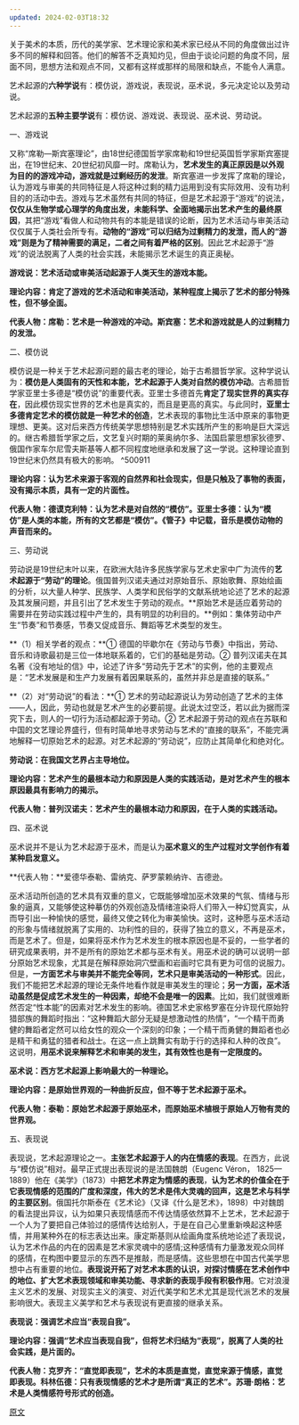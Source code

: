 ```yaml
---
updated: 2024-02-03T18:32
---
```

关于美术的本质，历代的美学家、艺术理论家和美术家已经从不同的角度做出过许多不同的解释和回答。他们的解答不乏真知灼见，但由于谈论问题的角度不同，层面不同，思想方法和观点不同，又都有这样或那样的局限和缺点，不能令人满意。

艺术起源的**六种学说**有：模仿说，游戏说，表现说，巫术说，多元决定论以及劳动说。

艺术起源的**五种主要学说**有：模仿说、游戏说、表现说、巫术说、劳动说。

一、游戏说

又称“席勒—斯宾塞理论”，由18世纪德国哲学家席勒和19世纪英国哲学家斯宾塞提出，在19世纪末、20世纪初风靡一时。席勒认为，**艺术发生的真正原因是以外观为目的的游戏冲动，游戏就是过剩经历的发泄**。斯宾塞进一步发挥了席勒的理论，认为游戏与审美的共同特征是人将这种过剩的精力运用到没有实际效用、没有功利目的的活动中去。游戏与艺术虽然有共同的特征，但是艺术起源于“游戏”的说法，**仅仅从生物学或心理学的角度出发，未能科学、全面地揭示出艺术产生的最终原因**，其把“游戏”看做人和动物共有的本能是错误的论断，因为艺术活动与审美活动仅仅属于人类社会所专有。**动物的“游戏”可以归结为过剩精力的发泄，而人的“游戏”则是为了精神需要的满足，二者之间有着严格的区别**。因此艺术起源于“游戏”的说法脱离了人类的社会实践，未能揭示艺术诞生的真正奥秘。

**游戏说：艺术活动或审美活动起源于人类天生的游戏本能。**

**理论内容：肯定了游戏的艺术活动和审美活动，某种程度上揭示了艺术的部分特殊性，但不够全面。**

**代表人物：席勒：艺术是一种游戏的冲动。斯宾塞：艺术和游戏就是人的过剩精力的发泄。**

  

二、模仿说

模仿说是一种关于艺术起源问题的最古老的理论，始于古希腊哲学家。这种学说认为：**模仿是人类固有的天性和本能，艺术起源于人类对自然的模仿冲动**。古希腊哲学家亚里士多德是“模仿说”的重要代表。亚里士多德首先**肯定了现实世界的真实存在**，因此模仿现实世界的艺术也是真实的，而且是更高的真实。与此同时，**亚里士多德肯定艺术的模仿就是一种艺术的创造**，艺术表现的事物比生活中原来的事物更理想、更美。这对后来西方传统美学思想特别是艺术实践所产生的影响是巨大深远的。继古希腊哲学家之后，文艺复兴时期的莱奥纳尔多、法国启蒙思想家狄德罗、俄国作家车尔尼雪夫斯基等人都不同程度地继承和发展了这一学说。这种理论直到19世纪末仍然具有极大的影响。 ^500911

**理论内容：认为艺术来源于客观的自然界和社会现实，但是只触及了事物的表面，没有揭示本质，具有一定的片面性。**  

**代表人物：德谟克利特：认为艺术是对自然的“模仿”。亚里士多德：认为“模仿”是人类的本能，所有的文艺都是“模仿”。《管子》中记载，音乐是模仿动物的声音而来的。**

三、劳动说

劳动说是19世纪末叶以来，在欧洲大陆许多民族学家与艺术史家中广为流传的**艺术起源于“劳动”的理论**。俄国普列汉诺夫通过对原始音乐、原始歌舞、原始绘画的分析，以大量人种学、民族学、人类学和民俗学的文献系统地论述了艺术的起源及其发展问题，并且引出了艺术发生于劳动的观点。**原始艺术是适应着劳动的需要并在劳动实践过程中产生的，具有明显的功利目的。**例如：集体劳动中产生“节奏”和节奏感，节奏又促成音乐、舞蹈等艺术类型的发生。

**（1）相关学者的观点：**① 德国的毕歇尔在《劳动与节奏》中指出，劳动、音乐和诗歌最初是三位一体地联系着的，它们的基础是劳动。② 普列汉诺夫在其名著《没有地址的信》中，论述了许多“劳动先于艺术”的实例，他的主要观点是：“艺术发展是和生产力发展有着因果联系的，虽然并非总是直接的联系。”

**（2）对“劳动说”的看法：**① 艺术的劳动起源说认为劳动创造了艺术的主体——人，因此，劳动也就是艺术产生的必要前提。此说太过空泛，若以此为据而深究下去，则人的一切行为活动都起源于劳动。② 艺术起源于劳动的观点在苏联和中国的文艺理论界盛行，但有时简单地寻求劳动与艺术的“直接的联系”，不能完满地解释一切原始艺术的起源。对艺术起源的“劳动说”，应防止其简单化和绝对化。

**劳动说：在我国文艺界占主导地位。**

**理论内容：艺术产生的最根本动力和原因是人类的实践活动，是对艺术产生的根本原因最具有影响力的揭示。**

**代表人物：普列汉诺夫：艺术产生的最根本动力和原因，在于人类的实践活动。**

四、巫术说

巫术说并不是认为艺术起源于巫术，而是认为**巫术意义的生产过程对文学创作有着某种启发意义。**

**代表人物：**爱德华泰勒、雷纳克、萨罗蒙赖纳许、吉德逊。

巫术活动所创造的艺术具有双重的意义，它既能够增加巫术效果的气氛、情绪与形象的逼真，又能够使这种摹仿的外观创造及情绪渲染将人们带入一种幻觉真实，从而导引出一种愉快的感觉，最终又使之转化为审美愉快。这时，这种愿与巫术活动的形象与情绪就脱离了实用的、功利性的目的，获得了独立的意义，不再是巫术，而是艺术了。但是，如果将巫术作为艺术发生的根本原因也是不妥的，一些学者的研究成果表明，并不是所有的原始艺术都与巫术有关。用巫术说的确可以说明一部分原始艺术现象，尤其是在解释原始洞穴壁画和岩画时它具有更为可信的说服力。但是，**一方面艺术与审美并不能完全等同，艺术只是审美活动的一种形式**。因此，我们不能把艺术起源的理论无条件地看作就是审美发生的理论；**另一方面，巫术活动虽然是促成艺术发生的一种因素，却绝不会是唯一的因素**。比如，我们就很难断然否定“性本能”的因素对艺术发生的影响。德国艺术史家格罗塞在分许现代原始狩猎部族的舞蹈时指出：“这种舞蹈大部分无疑是想激动性的热情”，“一个精干而勇健的舞蹈者定然可以给女性的观众一个深刻的印象；一个精干而勇健的舞蹈者也必是精干和勇猛的猎者和战士。在这一点上跳舞实有助于行的选择和人种的改良”。这说明，**用巫术说来解释艺术和审美的发生，其有效性也是有一定限度的。**

**巫术说：西方艺术起源上影响最大的一种理论。**

**理论内容：是原始世界观的一种曲折反应，但不等于艺术起源于巫术。**

**代表人物：泰勒：原始艺术起源于原始巫术，而原始巫术植根于原始人万物有灵的世界观。**

五、表现说

表现说，艺术起源理论之一。**主张艺术起源于人的内在情感的表现**。在西方，此说与“模仿说”相对。最早正式提出表现说的是法国魏朗（Eugenc Véron， 1825—1889）他在《美学》（1873）中**把艺术界定为情感的表现**，**认为艺术的价值全在于它表现情感的范围的广度和深度，伟大的艺术是伟大灵魂的回声，这是艺术与科学的主要区别**。俄国托尔斯泰在《艺术论》（又译《什么是艺术》，1898）中对魏朗的看法提出异议，认为如果只表现情感而不传达情感依然算不上艺术，艺术起源于一个人为了要把自己体验过的感情传达给别人，于是在自己心里重新唤起这种感情，并用某种外在的标志表达出来。康定斯基则从绘画角度系统地论述了表现说，认为艺术作品的内在的因素是艺术家灵魂中的感情;这种感情有力量激发观众同样的感情，在构图中要显示的东西不是推敲，而是感情。这些思想在中国古代美学思想中占有重要的地位。**表现说开拓了对艺术本质的认识，对探讨情感在艺术创作中的地位、扩大艺术表现领域和审美功能、寻求新的表现手段有积极作用**。它对浪漫主义艺术的发展、对现实主义的演变、对近代美学和艺术尤其是现代派艺术的发展影响很大。表现主义美学和艺术与表现说有更直接的继承关系。

**表现说：强调艺术应当“表现自我”。**

**理论内容：强调“艺术应当表现自我”，但将艺术归结为“表现”，脱离了人类的社会实践，是片面的。**

**代表人物：克罗齐：“直觉即表现”，艺术的本质是直觉，直觉来源于情感，直觉即表现。科林伍德：只有表现情感的艺术才是所谓“真正的艺术”。苏珊·朗格：艺术是人类情感符号形式的创造。**

[原文](https://zhuanlan.zhihu.com/p/518550230)